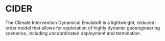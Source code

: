 # CIDER
 The Climate Intervention Dynamical EmulatoR is a lightweight, reduced-order model that allows for exploration of highly dynamic geoengineering scenarios, including uncoordinated deployment and termination.
